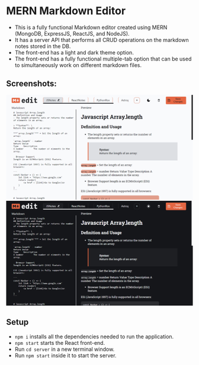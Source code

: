 # MERN Markdown Editor

-   This is a fully functional Markdown editor created using MERN (MongoDB, ExpressJS, ReactJS, and NodeJS).
-   It has a server API that performs all CRUD operations on the markdown notes stored in the DB.
-   The front-end has a light and dark theme option.
-   The front-end has a fully functional multiple-tab option that can be used to simultaneously work on different markdown files.

## Screenshots:

![light_mode](./Screenshots/demolight-1.png)
![dark_mode](./Screenshots/demodark-1.png)

## Setup

-   `npm i` installs all the dependencies needed to run the application.
-   `npm start` starts the React front-end.
-   Run `cd server` in a new terminal window.
-   Run `npm start` inside it to start the server.
